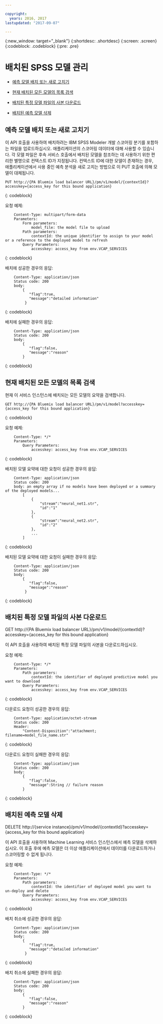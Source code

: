 ```yaml
---

copyright:
  years: 2016, 2017
lastupdated: "2017-09-07"

---
```


{:new_window: target="_blank"}
{:shortdesc: .shortdesc}
{:screen: .screen}
{:codeblock: .codeblock}
{:pre: .pre}

# 배치된 SPSS 모델 관리


*  [예측 모델 배치 또는 새로 고치기](#deploying-or-refreshing-a-predictive-model)

*  [현재 배치된 모든 모델의 목록 검색](#retrieving-a-list-of-all-currently-deployed-models)

*  [배치된 특정 모델 파일의 사본 다운로드](#downloading-a-copy-of-a-specific-deployed-model-file)

*  [배치된 예측 모델 삭제](#deleting-a-deployed-predictive-model)

## 예측 모델 배치 또는 새로 고치기

이 API 호출을 사용하여 배치하려는 IBM SPSS Modeler 개발 스코어링 분기를 포함하는
파일을 업로드하십시오. 애플리케이션의 스코어링 데이터에 대해 사용할 수 있습니다. 각 모델 파일은
후속 서비스 호출에서 배치된 모델을 참조하는 데 사용하기 위한 편리한 별명으로 컨텍스트 ID가
지정됩니다. 컨텍스트 ID에 대한 모델이 존재하는 경우, 애플리케이션에서 사용 중인
예측 분석을 새로 고치는 방법으로 이 PUT 호출에 의해 모델이 대체됩니다.


```
PUT http://{PA Bluemix load balancer URL}/pm/v1/model/{contextId}?accesskey={access_key for this bound application}
```
{: codeblock}

요청 예제: 

```
    Content-Type: multipart/form-data
    Parameters:
        Form parameters:
            model_file: the model file to upload
        Path parameters:
            contextId: the unique identifier to assign to your model or a reference to the deployed model to refresh
        Query Parameters:
            accesskey: access_key from env.VCAP_SERVICES
```
{: codeblock}

배치에 성공한 경우의 응답:

```
    Content-Type: application/json
    Status code: 200
    body:
        {
           "flag":true,
           "message":"detailed information"
         }
```
{: codeblock}

배치에 실패한 경우의 응답:

```
    Content-Type: application/json
    Status code: 200
    body:
        {
           "flag":false,
           "message":"reason"
        }
```
{: codeblock}

## 현재 배치된 모든 모델의 목록 검색

현재 이 서비스 인스턴스에 배치되는 모든 모델의 요약을 검색합니다. 

```
GET http://{PA Bluemix load balancer URL}/pm/v1/model?accesskey={access_key for this bound application}
```
{: codeblock}

요청 예제: 

```
    Content-Type: */*
    Parameters:
        Query Parameters:
            accesskey: access_key from env.VCAP_SERVICES
```
{: codeblock}

배치된 모델 요약에 대한 요청이 성공한 경우의 응답:

```
    Content-Type: application/json
    Status code: 200
    body: an empty array if no models have been deployed or a summary of the deployed models...
        [
            {
                "stream":"neural_net1.str",
                "id":"1"
            },
            {
                "stream":"neural_net2.str",
                "id":"2"
            },
            ...
        ]
```
{: codeblock}

배치된 모델 요약에 대한 요청이 실패한 경우의 응답:

```
    Content-Type: application/json
    Status code: 200
    body:
        {
           "flag":false,
           "message":"reason"
         }
```
{: codeblock}

## 배치된 특정 모델 파일의 사본 다운로드

GET http://{PA Bluemix load balancer
URL}/pm/v1/model/{contextId}?accesskey={access_key for this bound application}

이 API 호출을 사용하여 배치된 특정 모델 파일의 사본을 다운로드하십시오. 

요청 예제: 

```
    Content-Type: */*
    Parameters:
        Path parameters:
            contextId: the identifier of deployed predictive model you want to download
        Query Parameters:
            accesskey: access_key from env.VCAP_SERVICES
```
{: codeblock}

다운로드 요청이 성공한 경우의 응답:

```
    Content-Type: application/octet-stream
    Status code: 200
    Header:
        "Content-Disposition":"attachment; filename=model_file_name.str"
```
{: codeblock}

다운로드 요청이 실패한 경우의 응답:

```
    Content-Type: application/json
    Status code: 200
    body:
        {
           "flag":false, 
           "message":String // failure reason 
        }
```
{: codeblock}

## 배치된 예측 모델 삭제

DELETE http://{service
instance}/pm/v1/model/{contextId}?accesskey={access_key for this
bound application}

이 API 호출을 사용하여 Machine Learning 서비스 인스턴스에서 예측 모델을 삭제하십시오. 이 호출 후에 예측 모델은 더 이상 애플리케이션에서 데이터를 다운로드하거나 스코어링할 수 없게 됩니다.


요청 예제: 

```
    Content-Type: */*
    Parameters:
        Path parameters:
            contextId: the identifier of deployed model you want to un-deploy and delete
        Query Parameters:
            accesskey: access_key from env.VCAP_SERVICES
```
{: codeblock}

배치 취소에 성공한 경우의 응답:

```
    Content-Type: application/json
    Status code: 200
    body:
        {
           "flag":true,
           "message":"detailed information"
         }
```
{: codeblock}

배치 취소에 실패한 경우의 응답:

```
    Content-Type: application/json
    Status code: 200
    body:
        {
           "flag":false, 
           "message":"reason"
        }
```
{: codeblock}
